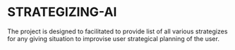 # STRATEGIZING-AI
The project is designed to facilitated to provide list of all various strategizes for any giving situation to improvise user strategical planning of the user. 
